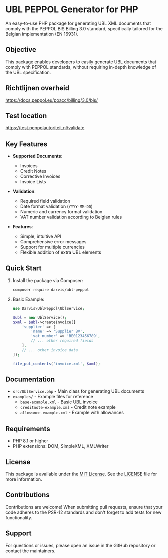 # UBL PEPPOL Generator for PHP

An easy-to-use PHP package for generating UBL XML documents that comply with the PEPPOL BIS Billing 3.0 standard, specifically tailored for the Belgian implementation (EN 16931).

## Objective

This package enables developers to easily generate UBL documents that comply with PEPPOL standards, without requiring in-depth knowledge of the UBL specification.

## Richtlijnen overheid

https://docs.peppol.eu/poacc/billing/3.0/bis/

## Test location

https://test.peppolautoriteit.nl/validate

## Key Features

- **Supported Documents**:
  - Invoices
  - Credit Notes
  - Corrective Invoices
  - Invoice Lists

- **Validation**:
  - Required field validation
  - Date format validation (`YYYY-MM-DD`)
  - Numeric and currency format validation
  - VAT number validation according to Belgian rules

- **Features**:
  - Simple, intuitive API
  - Comprehensive error messages
  - Support for multiple currencies
  - Flexible addition of extra UBL elements

## Quick Start

1. Install the package via Composer:
   ```bash
   composer require darvis/ubl-peppol
   ```

2. Basic Example:
   ```php
   use Darvis\UblPeppol\UblService;
   
   $ubl = new UblService();
   $xml = $ubl->createInvoice([
       'supplier' => [
           'name' => 'Supplier BV',
           'vat_number' => 'BE0123456789',
           // ... other required fields
       ],
       // ... other invoice data
   ]);
   
   file_put_contents('invoice.xml', $xml);
   ```

## Documentation

- `src/UblService.php` - Main class for generating UBL documents
- `examples/` - Example files for reference
  - `base-example.xml` - Basic UBL invoice
  - `creditnote-example.xml` - Credit note example
  - `allowance-example.xml` - Example with allowances

## Requirements

- PHP 8.1 or higher
- PHP extensions: DOM, SimpleXML, XMLWriter

## License

This package is available under the [MIT License](LICENSE). See the [LICENSE](LICENSE) file for more information.

## Contributions

Contributions are welcome! When submitting pull requests, ensure that your code adheres to the PSR-12 standards and don't forget to add tests for new functionality.

## Support

For questions or issues, please open an issue in the GitHub repository or contact the maintainers.